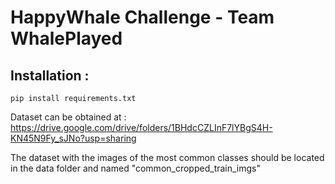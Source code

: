 # HappyWhale Challenge - Team WhalePlayed

## Installation :

`pip install requirements.txt`

Dataset can be obtained at :
https://drive.google.com/drive/folders/1BHdcCZLInF7lYBgS4H-KN45N9Fy_sJNo?usp=sharing

The dataset with the images of the most common classes should be located in the data folder and named "common_cropped_train_imgs" 

